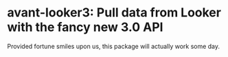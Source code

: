 avant-looker3: Pull data from Looker with the fancy new 3.0 API 
===========

Provided fortune smiles upon us, this package will actually work some day.


